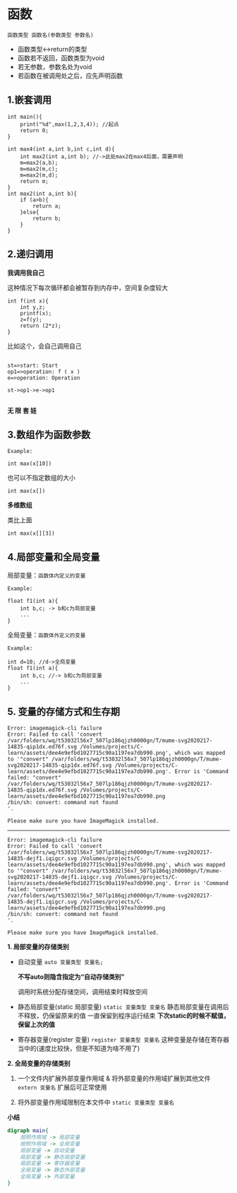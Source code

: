   
  
  
#  函数
  
  
`函数类型 函数名(参数类型 参数名)`
  
* 函数类型<->return的类型
* 函数若不返回，函数类型为void
* 若无参数，参数名处为void
* 若函数在被调用处之后，应先声明函数
  
##  1.嵌套调用
  
  
```
int main(){
    print("%d",max(1,2,3,4)); //起点
    return 0;
}
  
int max4(int a,int b,int c,int d){
    int max2(int a,int b); //->此处max2在max4后面，需要声明
    m=max2(a,b);
    m=max2(m,c);
    m=max2(m,d);
    return m;
}
int max2(int a,int b){
    if (a>b){
        return a;
    }else{
        return b;
    }
}
```
  
##  2.递归调用
  
  
**我调用我自己**
  
这种情况下每次循环都会被暂存到内存中，空间复杂度较大
  
```
int f(int x){
    int y,z;
    printf(x);
    z=f(y);
    return (2*z);
}
```
比如这个，会自己调用自己
  
```flow
  
st=>start: Start
op1=>operation: f ( x )
e=>operation: Operation
  
st->op1->e->op1
  
```
**无 限 套 娃**
  
##  3.数组作为函数参数
  
  
`Example:`
  
`int max(x[10])`
  
也可以不指定数组的大小
  
`int max(x[])`
  
**多维数组**
  
类比上面
  
`int max(x[][3])`
  
##  4.局部变量和全局变量
  
  
局部变量：`函数体内定义的变量`
  
`Example:`
```
float f1(int a){
    int b,c; -> b和c为局部变量
    ...
}
```
  
全局变量：`函数体外定义的变量`
  
`Example:`
```
int d=10; //d->全局变量
float f1(int a){
    int b,c; //-> b和c为局部变量
    ...
}
```
  
##  5. 变量的存储方式和生存期
  

```
Error: imagemagick-cli failure
Error: Failed to call 'convert /var/folders/wq/t53032l56x7_507lp186qjzh0000gn/T/mume-svg2020217-14835-qip1dx.ed76f.svg /Volumes/projects/C-learn/assets/dee4e9efbd1027715c90a1197ea7db990.png', which was mapped to '"convert" /var/folders/wq/t53032l56x7_507lp186qjzh0000gn/T/mume-svg2020217-14835-qip1dx.ed76f.svg /Volumes/projects/C-learn/assets/dee4e9efbd1027715c90a1197ea7db990.png'. Error is 'Command failed: "convert" /var/folders/wq/t53032l56x7_507lp186qjzh0000gn/T/mume-svg2020217-14835-qip1dx.ed76f.svg /Volumes/projects/C-learn/assets/dee4e9efbd1027715c90a1197ea7db990.png
/bin/sh: convert: command not found
'.

Please make sure you have ImageMagick installed.
```  

---

```
Error: imagemagick-cli failure
Error: Failed to call 'convert /var/folders/wq/t53032l56x7_507lp186qjzh0000gn/T/mume-svg2020217-14835-dejf1.iqigcr.svg /Volumes/projects/C-learn/assets/dee4e9efbd1027715c90a1197ea7db990.png', which was mapped to '"convert" /var/folders/wq/t53032l56x7_507lp186qjzh0000gn/T/mume-svg2020217-14835-dejf1.iqigcr.svg /Volumes/projects/C-learn/assets/dee4e9efbd1027715c90a1197ea7db990.png'. Error is 'Command failed: "convert" /var/folders/wq/t53032l56x7_507lp186qjzh0000gn/T/mume-svg2020217-14835-dejf1.iqigcr.svg /Volumes/projects/C-learn/assets/dee4e9efbd1027715c90a1197ea7db990.png
/bin/sh: convert: command not found
'.

Please make sure you have ImageMagick installed.
```  

  
  
**1. 局部变量的存储类别**
* 自动变量
    `auto 变量类型 变量名;`
  
    **不写auto则隐含指定为“自动存储类别”**
  
    调用时系统分配存储空间，调用结束时释放空间
  
  
* 静态局部变量(static 局部变量)
    `static 变量类型 变量名`
    静态局部变量在调用后不释放，仍保留原来的值
    一直保留到程序运行结束
    **下次static的时候不赋值，保留上次的值**
  
* 寄存器变量(register 变量)
    `register 变量类型 变量名`
    这种变量是存储在寄存器当中的(速度比较快，但是不知道为啥不用了)
  
**2. 全局变量的存储类别**
  
1. 一个文件内扩展外部变量作用域 & 将外部变量的作用域扩展到其他文件
    `extern 变量名`
    扩展后可正常使用
  
2. 将外部变量作用域限制在本文件中
    `static 变量类型 变量名`
  
**小结**
  
```dot
digraph main{
    按照作用域 -> 局部变量
    按照作用域 -> 全局变量
    局部变量 -> 自动变量
    局部变量 -> 静态局部变量
    局部变量 -> 寄存器变量
    全局变量 -> 静态外部变量
    全局变量 -> 外部变量
}
  